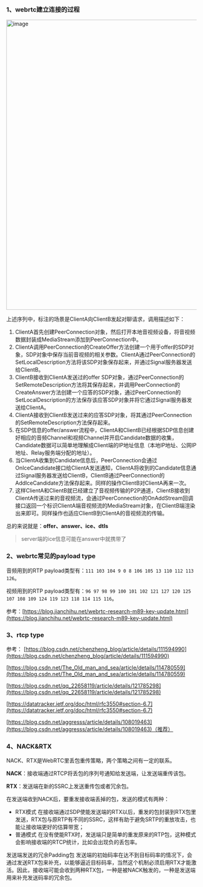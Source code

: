 ### 1、webrtc建立连接的过程
<img width="768" alt="image" src="https://github.com/ThinPikachu/Note/assets/55798328/098c9610-af33-42ec-8c9c-a5b078e67832">

上述序列中，标注的场景是ClientA向ClientB发起对聊请求，调用描述如下：

1.  ClientA首先创建PeerConnection对象，然后打开本地音视频设备，将音视频数据封装成MediaStream添加到PeerConnection中。
2.  ClientA调用PeerConnection的CreateOffer方法创建一个用于offer的SDP对象，SDP对象中保存当前音视频的相关参数。ClientA通过PeerConnection的SetLocalDescription方法将该SDP对象保存起来，并通过Signal服务器发送给ClientB。
3.  ClientB接收到ClientA发送过的offer SDP对象，通过PeerConnection的SetRemoteDescription方法将其保存起来，并调用PeerConnection的CreateAnswer方法创建一个应答的SDP对象，通过PeerConnection的SetLocalDescription的方法保存该应答SDP对象并将它通过Signal服务器发送给ClientA。
4.  ClientA接收到ClientB发送过来的应答SDP对象，将其通过PeerConnection的SetRemoteDescription方法保存起来。
5.  在SDP信息的offer/answer流程中，ClientA和ClientB已经根据SDP信息创建好相应的音频Channel和视频Channel并开启Candidate数据的收集，Candidate数据可以简单地理解成Client端的IP地址信息（本地IP地址、公网IP地址、Relay服务端分配的地址）。
6.  当ClientA收集到Candidate信息后，PeerConnection会通过OnIceCandidate接口给ClientA发送通知，ClientA将收到的Candidate信息通过Signal服务器发送给ClientB，ClientB通过PeerConnection的AddIceCandidate方法保存起来。同样的操作ClientB对ClientA再来一次。
7.  这样ClientA和ClientB就已经建立了音视频传输的P2P通道，ClientB接收到ClientA传送过来的音视频流，会通过PeerConnection的OnAddStream回调接口返回一个标识ClientA端音视频流的MediaStream对象，在ClientB端渲染出来即可。同样操作也适应ClientB到ClientA的音视频流的传输。

总的来说就是：**offer、answer、ice、dtls**

> server端的ice信息可能在answer中就携带了
### 2、webrtc常见的payload type
音频用到的RTP payload类型有：`111 103 104 9 0 8 106 105 13 110 112 113 126`。

视频用到的RTP payload类型有：`96 97 98 99 100 101 102 121 127 120 125 107 108 109 124 119 123 118 114 115 116`。

参考：[https://blog.jianchihu.net/webrtc-research-m89-key-update.html](https://blog.jianchihu.net/webrtc-research-m89-key-update.html)
### 3、rtcp type
参考：
[https://blog.csdn.net/chenzheng_blog/article/details/111594990](https://blog.csdn.net/chenzheng_blog/article/details/111594990)

[https://blog.csdn.net/The_Old_man_and_sea/article/details/114780559](https://blog.csdn.net/The_Old_man_and_sea/article/details/114780559)

[https://blog.csdn.net/qq_22658119/article/details/121785298](https://blog.csdn.net/qq_22658119/article/details/121785298)

[https://datatracker.ietf.org/doc/html/rfc3550#section-6.7](https://datatracker.ietf.org/doc/html/rfc3550#section-6.7)

[https://blog.csdn.net/aggresss/article/details/108019463](https://blog.csdn.net/aggresss/article/details/108019463)（推荐）
### 4、NACK&RTX
NACK、RTX是WebRTC里丢包重传策略，两个策略之间有一定的联系。 

**NACK**：接收端通过RTCP将丢包的序列号通知给发送端，让发送端重传该包。 

**RTX**：发送端在新的SSRC上发送重传包或者冗余包。

在发送端收到NACK后，要重发接收端丢掉的包，发送的模式有两种：
-   RTX模式
在接收端通过SDP使能发送端的RTX以后，重发的包封装到RTX包里发送，RTX包与原RTP有不同的SSRC，这样有助于避免SRTP的重放攻击，也能让接收端更好的估算带宽；
-   普通模式
在没有使能RTX时，发送端只是简单的重发原来的RTP包，这种模式会影响接收端的RTCP统计，比如会出现负的丢包率。

发送端发送的冗余Padding包 发送端的初始码率在达不到目标码率的情况下，会通过发送RTX包来补充，以能够逼近目标码率，当然这个机制必须启用RTX才能激活。因此，接收端可能会收到两种RTX包，一种是被NACK触发的，一种是发送端用来补充发送码率的冗余包。
<!--stackedit_data:
eyJoaXN0b3J5IjpbNTU1NjAxNTMsMjAxMzc1NDIwMSwxMTcwMz
c0NTYxLC0xNDg5NDExODg3LDIwMjM1Mzg4MTgsMzM0OTE1NDQ2
XX0=
-->
